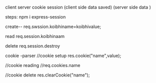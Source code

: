 client                            server
cookie                            session
(client side data saved)        (server side data )


steps:
npm i express-session

create--
req.swssion.koibhiname=koibhivalue;

read
req.session.koibhinaam

delete 
req.session.destroy



cookie -parser
//cookie setup
res.cookie("name",value);

//cookie reading
//req.cookies.name

//cookie delete
res.clearCookie("name");